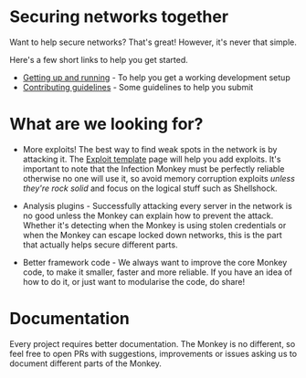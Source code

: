# Securing networks together
Want to help secure networks? That's great! However, it's never that simple.

Here's a few short links to help you get started.

* [Getting up and running](https://github.com/guardicore/monkey/wiki/Getting-up-and-running) - To help you get a working development setup
* [Contributing guidelines](https://github.com/guardicore/monkey/blob/master/CONTRIBUTING.md) - Some guidelines to help you submit

# What are we looking for?
* More exploits! The best way to find weak spots in the network is by attacking it. The [Exploit template](https://github.com/guardicore/monkey/wiki/Exploit-templates) page will help you add exploits. 
It's important to note that the Infection Monkey must be perfectly reliable otherwise no one will use it, so avoid memory corruption exploits _unless they're rock solid_ and focus on the logical stuff such as Shellshock.

* Analysis plugins - Successfully attacking every server in the network is no good unless the Monkey can explain how to prevent the attack. Whether it's detecting when the Monkey is using stolen credentials or when the Monkey can escape locked down networks, this is the part that actually helps secure different parts.

* Better framework code - We always want to improve the core Monkey code, to make it smaller, faster and more reliable. If you have an idea of how to do it, or just want to modularise the code, do share!

# Documentation
Every project requires better documentation. The Monkey is no different, so feel free to open PRs with suggestions, improvements or issues asking us to document different parts of the Monkey.



